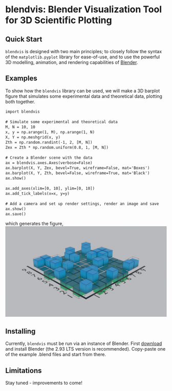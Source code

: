 # blendvis: Blender Visualization Tool for 3D Scientific Plotting 


## Quick Start
`blendvis` is designed with two main principles; 
to closely follow the syntax of the `matplotlib.pyplot` library for ease-of-use, and to
use the powerful 3D modelling, animation, and rendering capabilities of [Blender](https://www.blender.org/).

## Examples
To show how the `blendvis` library can be used, we will make a 3D barplot figure that simulates some 
experimental data and theoretical data, plotting both together.
```
import blendvis

# Simulate some experimental and theoretical data
M, N = 10, 10
x, y = np.arange(1, M), np.arange(1, N)
X, Y = np.meshgrid(x, y)
Zth = np.random.randint(-1, 2, [M, N])
Zex = Zth * np.random.uniform(0.8, 1, [M, N])

# Create a Blender scene with the data
ax = blendvis.axes.Axes(verbose=False)
ax.barplot(X, Y, Zex, bevel=True, wireframe=False, mat='Boxes')
ax.barplot(X, Y, Zth, bevel=False, wireframe=True, mat='Black')
ax.show()

ax.add_axes(xlim=[0, 10], ylim=[0, 10])
ax.add_tick_labels(x=x, y=y)

# Add a camera and set up render settings, render an image and save
ax.show()
ax.save()
```
which generates the figure,
![Example 3d-barplot](examples/renders/3d-barplot.png)

## Installing
Currently, `blendvis` must be run via an instance of Blender. 
First [download](https://www.blender.org/download/) and install Blender (the 2.93 LTS version is recommended).
Copy-paste one of the example .blend files and start from there.

## Limitations
Stay tuned - improvements to come! 